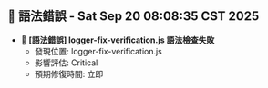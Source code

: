 ## 🚨 語法錯誤 - Sat Sep 20 08:08:35 CST 2025
- 🔄 **[語法錯誤] logger-fix-verification.js 語法檢查失敗**
  - 發現位置: logger-fix-verification.js
  - 影響評估: Critical
  - 預期修復時間: 立即
